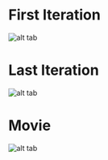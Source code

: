 # First Iteration

![alt tab](https://user-images.githubusercontent.com/26437161/27388617-4cfb6f80-569c-11e7-8c4b-00037ad3de03.png)

# Last Iteration

![alt tab](https://user-images.githubusercontent.com/26437161/27388616-4cfaa97e-569c-11e7-8a35-0913396512ed.png)

# Movie

![alt tab](https://user-images.githubusercontent.com/26437161/27388618-4d0090dc-569c-11e7-90cf-348811cc1c6d.gif)

